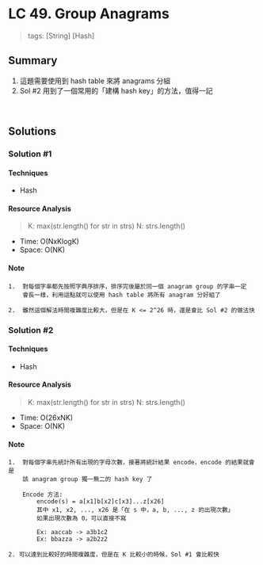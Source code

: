 # LC 49. Group Anagrams
> tags:  [String] [Hash]

## Summary 
1. 這題需要使用到 hash table 來將 anagrams 分組
2. Sol #2 用到了一個常用的「建構 hash key」的方法，值得一記

<br>

## Solutions
### Solution #1
#### Techniques
- Hash

#### Resource Analysis
> K: max(str.length() for str in strs)
> N: strs.length()

- Time: O(NxKlogK)
- Space: O(NK)

#### Note
```
1.  對每個字串都先按照字典序排序，排序完後屬於同一個 anagram group 的字串一定
    會長一樣，利用這點就可以使用 hash table 將所有 anagram 分好組了

2.  雖然這個解法時間複雜度比較大，但是在 K <= 2^26 時，還是會比 Sol #2 的做法快
```


### Solution #2
#### Techniques
- Hash

#### Resource Analysis
> K: max(str.length() for str in strs)
> N: strs.length()

- Time: O(26xNK)
- Space: O(NK)

#### Note
```
1.  對每個字串先統計所有出現的字母次數，接著將統計結果 encode，encode 的結果就會是
    該 anagram group 獨一無二的 hash key 了

    Encode 方法: 
        encode(s) = a[x1]b[x2]c[x3]...z[x26]
        其中 x1, x2, ..., x26 是「在 s 中，a, b, ..., z 的出現次數」
        如果出現次數為 0，可以直接不寫

        Ex: aaccab -> a3b1c2
        Ex: bbazza -> a2b2z2

2. 可以達到比較好的時間複雜度，但是在 K 比較小的時候，Sol #1 會比較快
```